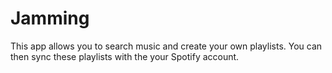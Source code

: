 # Jamming

This app allows you to search music and create your own playlists. You can then sync these playlists with the your Spotify account.